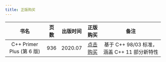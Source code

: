 ```yaml
---
title: 正版购买
---
```


|           书名            | 页数 | 出版时间 |                       正版购买                        |                    备注                     |
| :-----------------------: | :--: | :------: | :---------------------------------------------------: | :-----------------------------------------: |
| C++ Primer Plus (第 6 版) | 936  | 2020.07  | [点击购买](http://product.dangdang.com/28979509.html) | 基于 C++ 98/03 标准，涵盖 C++ 11 部分新特性 |
